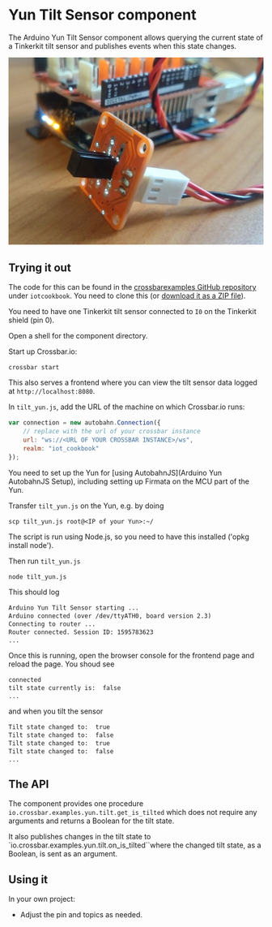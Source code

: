 # Yun Tilt Sensor component

The Arduino Yun Tilt Sensor component allows querying the current state of a Tinkerkit tilt sensor and publishes events when this state changes.

![Arduino Yun with tilt sensor](/static/img/iotcookbook/yun_tilt_sensor.jpg)

## Trying it out

The code for this can be found in the [crossbarexamples GitHub repository](https://github.com/crossbario/crossbarexamples) under `iotcookbook`. You need to clone this (or [download it as a ZIP file](https://github.com/crossbario/crossbarexamples/archive/master.zip)).

You need to have one Tinkerkit tilt sensor connected to `I0` on the Tinkerkit shield (pin 0).

Open a shell for the component directory.

Start up Crossbar.io:

    crossbar start

This also serves a frontend where you can view the tilt sensor data logged at `http://localhost:8080`.

In `tilt_yun.js`, add the URL of the machine on which Crossbar.io runs:

```javascript
var connection = new autobahn.Connection({
    // replace with the url of your crossbar instance
    url: "ws://<URL OF YOUR CROSSBAR INSTANCE>/ws",
    realm: "iot_cookbook"
});
```

You need to set up the Yun for [using AutobahnJS](Arduino Yun AutobahnJS Setup), including setting up Firmata on the MCU part of the Yun.

Transfer `tilt_yun.js` on the Yun, e.g. by doing

    scp tilt_yun.js root@<IP of your Yun>:~/

The script is run using Node.js, so you need to have this installed ('opkg install node').

Then run `tilt_yun.js`

    node tilt_yun.js

This should log

```console
Arduino Yun Tilt Sensor starting ...
Arduino connected (over /dev/ttyATH0, board version 2.3)
Connecting to router ...
Router connected. Session ID: 1595783623
...
```

Once this is running, open the browser console for the frontend page and reload the page. You shoud see

```console
connected
tilt state currently is:  false
...
```

and when you tilt the sensor

```console
Tilt state changed to:  true
Tilt state changed to:  false
Tilt state changed to:  true
Tilt state changed to:  false
...
```

## The API

The component provides one procedure `io.crossbar.examples.yun.tilt.get_is_tilted` which does not require any arguments and returns a Boolean for the tilt state.

It also publishes changes in the tilt state to `io.crossbar.examples.yun.tilt.on_is_tilted``where the changed tilt state, as a Boolean, is sent as an argument.

## Using it

In your own project:

* Adjust the pin and topics as needed.
